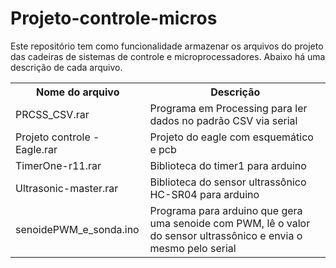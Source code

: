 # Projeto-controle-micros
Este repositório tem como funcionalidade armazenar os arquivos do projeto das cadeiras de sistemas de controle e microprocessadores. Abaixo há uma descrição de cada arquivo.
<table>
  <tr>
    <th>Nome do arquivo</th>
    <th>Descrição</th>
  </tr>
  <tr>
    <td>PRCSS_CSV.rar</td>
    <td>Programa em Processing para ler dados no padrão CSV via serial</td>
  </tr>
  <tr>
    <td>Projeto controle - Eagle.rar</td>
    <td>Projeto do eagle com esquemático e pcb</td>
  </tr>
  <tr>
    <td>TimerOne-r11.rar</td>
    <td>Biblioteca do timer1 para arduino</td>
  </tr>
  <tr>
    <td>Ultrasonic-master.rar	</td>
    <td>Biblioteca do sensor ultrassônico HC-SR04 para arduino</td>
  </tr>
  <tr>
    <td>senoidePWM_e_sonda.ino</td>
    <td>Programa para arduino que gera uma senoide com PWM, lê o valor do sensor ultrassônico e envia o mesmo pelo serial</td>
  </tr>
</table>
